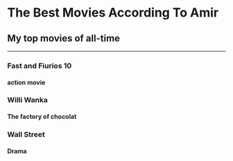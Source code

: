 <!-- Write your code below -->
<!DOCTYPE html>
<html lang="en">
<head>
    <meta charset="UTF-8">
    <meta name="viewport" content="width=device-width, initial-scale=1.0">
    <title>Document</title>
</head>
<body>
    <h1>The Best Movies According To Amir<b></h1>
    <h2>My top movies of all-time<b></h2>
    <hr>
    <h3>Fast and Fiurios 10</h3>
    <h4>action movie</h4>
    <h3>Willi Wanka</h3>
    <h4>The factory of chocolat</h4>
    <h3>Wall Street</h3>
    <h4>Drama</h4>
</body>
</html>
